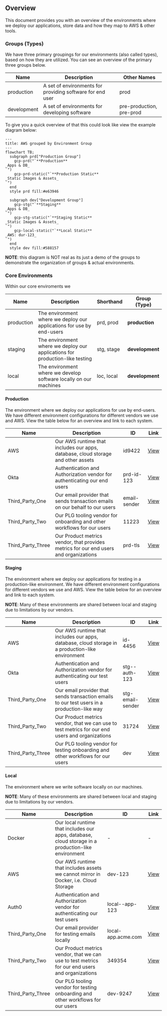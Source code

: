 ## Overview

This document provides you with an overview of the environments where we deploy our applications, store data and how they map to AWS & other tools.

### Groups (Types)

We have three primary groupings for our environments (also called types), based on how they are utilized. You can see an overview of the primary three groups below.

| Name        | Description                                                                                           | Other Names              |
| ----------- | ----------------------------------------------------------------------------------------------------- | ------------------------ |
| production  | A set of environments for providing software for end user                                             | prod                     |
| development | A set of environments for developing software                                                         | pre-production, pre-prod |

To give you a quick overview of that this could look like view the example diagram below:

```mermaid
---
title: AWS grouped by Environment Group
---
flowchart TB;
  subgraph prd["Production Group"]
    gcp-prd("`**Production**
_Apps & DB_
`")
    gcp-prd-static("`**Production Static**
_Static Images & Assets_
`")
  end
  style prd fill:#e63946

  subgraph dev["Development Group"]
    gcp-stg("`**Staging**
_Apps & DB_
`")
    gcp-stg-static("`**Staging Static**
_Static Images & Assets_
`")
    gcp-local-static("`**Local Static**
_AWS: dur-123_
`")
  end
  style dev fill:#588157
```

**NOTE**: this diagram is NOT real as its just a demo of the groups to demonstrate the organization of groups & actual environments.

### Core Environments

Within our core enviroments we

| Name       | Description                                                                  | Shorthand  | Group (Type)    |
| ---------- | ---------------------------------------------------------------------------- | ---------- | --------------- |
| production | The environment where we deploy our applications for use by end-users        | prd, prod  | **production**  |
| staging    | The environment where we deploy our applications for production-like testing | stg, stage | **development** |
| local      | The environment where we develop software locally on our machines            | loc, local | **development** |

#### Production

The environment where we deploy our applications for use by end-users. We have different environment configurations for different vendors we use and AWS. View the table below for an overview and link to each system.

| Name         | Description                                                                           | ID                  | Link                                                                        |
| ------------ | ------------------------------------------------------------------------------------- | ------------------- | --------------------------------------------------------------------------- |
| AWS | Our AWS runtime that includes our apps, database, cloud storage and other assets      | id9422  | [View](https://google.com) |
| Okta        | Authentication and Authorization vendor for authenticating our end users              | prd-id-123 | [View](https://google.com)          |
| Third_Party_One       | Our email provider that sends transaction emails on our behalf to our users           | email-sender       | [View](https://resend.com/overview)                                         |
| Third_Party_Two      | Our PLG tooling vendor for onboarding and other workflows for our users               | 11223              | [View](https://us.posthog.com)                                |
| Third_Party_Three     | Our Product metrics vendor, that provides metrics for our end users and organizations | prd-tls                 | [View](https://google.com)                          |

#### Staging

The environment where we deploy our applications for testing in a production-like environment. We have different environment configurations for different vendors we use and AWS. View the table below for an overview and link to each system.

**NOTE**: Many of these environments are shared between local and staging due to limitations by our vendors.

| Name         | Description                                                                                      | ID                     | Link                                                                              |
| ------------ | ------------------------------------------------------------------------------------------------ | ---------------------- | --------------------------------------------------------------------------------- |
| AWS | Our AWS runtime that includes our apps, database, cloud storage in a production-like environment | id-4456 | [View](https://google.com)   |
| Okta        | Authentication and Authorization vendor for authenticating our test users                        | stg--auth-123    | [View](https://google.com)                |
| Third_Party_One       | Our email provider that sends transaction emails to our test users in a production-like way      | stg-email-sender       | [View](https://resend.com/overview)                                               |
| Third_Party_Two       | Our Product metrics vendor, that we can use to test metrics for our end users and organizations  | 31724                  | [View](https://us.posthog.com)                                      |
| Third_Party_Three       | Our PLG tooling vendor for testing onboarding and other workflows for our users                  | dev                    | [View](https://google.com)                                |

#### Local

The environment where we write software locally on our machines.

**NOTE**: Many of these environments are shared between local and staging due to limitations by our vendors.

| Name         | Description                                                                                        | ID                 | Link                                                                            |
| ------------ | -------------------------------------------------------------------------------------------------- | ------------------ | ------------------------------------------------------------------------------- |
| Docker       | Our local runtime that includes our apps, database, cloud storage in a production-like environment | -                  | -                                                                               |
| AWS | Our AWS runtime that includes assets we cannot mirror in Docker, i.e. Cloud Storage                | dev-123| [View](https://google.com)     |
| Auth0        | Authentication and Authorization vendor for authenticating our test users                          | local--app-123 | [View](https://google.com)               |
| Third_Party_One        | Our email provider for testing emails locally                                                      | local-app.acme.com | [View](https://resend.com/overview)                                             |
| Third_Party_Two      | Our Product metrics vendor, that we can use to test metrics for our end users and organizations    | 349354              | [View](https://us.posthog.com)                                    |
| Third_Party_Three      | Our PLG tooling vendor for testing onboarding and other workflows for our users                    | dev-9247                | [View](https://google.com)  
